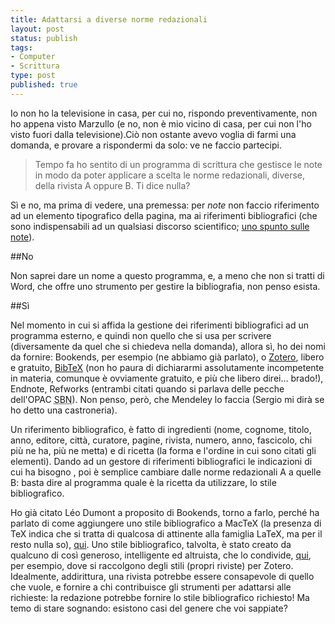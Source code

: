 ```yaml
--- 
title: Adattarsi a diverse norme redazionali
layout: post
status: publish
tags: 
- Computer
- Scrittura
type: post
published: true
---
```

Io non ho la televisione in casa, per cui no, rispondo preventivamente, non ho appena visto Marzullo (e no, non è mio vicino di casa, per cui non l'ho visto fuori dalla televisione).Ciò non ostante avevo voglia di farmi una domanda, e provare a rispondermi da solo: ve ne faccio partecipi.

>Tempo fa ho sentito di un programma di scrittura che gestisce le note in modo da poter applicare a scelta le norme redazionali, diverse, della rivista A oppure B. Ti dice nulla?

Sì e no, ma prima di vedere, una premessa: per <i>note</i> non faccio riferimento ad un elemento tipografico della pagina, ma ai riferimenti bibliografici (che sono indispensabili ad un qualsiasi discorso scientifico; <a href="http://storiedellarte.com/2011/11/via-belle-arti-56.html" title="Su Storie dell'arte, ovviamente!">uno spunto sulle note</a>).

##No

Non saprei dare un nome a questo programma, e, a meno che non si tratti di Word, che offre uno strumento per gestire la bibliografia, non penso esista.

##Sì

Nel momento in cui si affida la gestione dei riferimenti bibliografici ad un programma esterno, e quindi non quello che si usa per scrivere (diversamente da quel che si chiedeva nella domanda), allora sì, ho dei nomi da fornire: Bookends, per esempio (ne abbiamo già parlato), o <a href="http://www.zotero.org/" title="Sito ufficiale">Zotero</a>, libero e gratuito, <a href="http://www.bibtex.org/" title="Sito ufficiale">BibTeX</a> (non ho paura di dichiararmi assolutamente incompetente in materia, comunque è ovviamente gratuito, e più che libero direi… brado!), Endnote, Refworks (entrambi citati quando si parlava delle pecche dell'OPAC <abbr title="Sistema Bibliotecario Nazionale">SBN</abbr>). Non penso, però, che <span lang="en">Mendeley</span> lo faccia (Sergio mi dirà se ho detto una castroneria).

Un riferimento bibliografico, è fatto di ingredienti (nome, cognome, titolo, anno, editore, città, curatore, pagine, rivista, numero, anno, fascicolo, chi più ne ha, più ne metta) e di ricetta (la forma e l'ordine in cui sono citati gli elementi). Dando ad un gestore di riferimenti bibliografici le indicazioni di cui ha bisogno , poi è semplice cambiare dalle norme redazionali A a quelle B: basta dire al programma quale è la ricetta da utilizzare, lo stile bibliografico.

Ho già citato <span lang="fr">Léo Dumont</span> a proposito di <span lang="en">Bookends</span>, torno a farlo, perché ha parlato di come aggiungere uno stile bibliografico a MacTeX (la presenza di TeX indica che si tratta di qualcosa di attinente alla famiglia LaTeX, ma per il resto nulla so), <a href="http://ldumont.org/blog/2009/07/15/ajouter-un-style-bibliographique-bst-dans-mactex/" title="Sul suo blog personale">qui</a>. Uno stile bibliografico, talvolta, è stato creato da qualcuno di così generoso, intelligente ed altruista, che lo condivide, <a href="http://zotero.hypotheses.org/category/csl" title="Su Hypothèses.org">qui</a>, per esempio, dove si raccolgono degli stili (propri riviste) per Zotero. Idealmente, addirittura, una rivista potrebbe essere consapevole di quello che vuole, e fornire a chi contribuisce gli strumenti per adattarsi alle richieste: la redazione potrebbe fornire lo stile bibliografico richiesto! Ma temo di stare sognando: esistono casi del genere che voi sappiate?